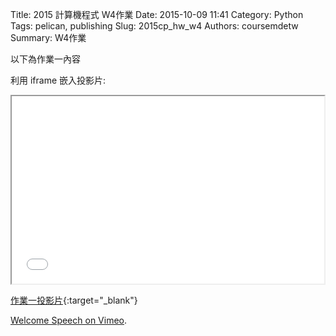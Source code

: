 Title: 2015 計算機程式 W4作業
Date: 2015-10-09 11:41
Category: Python
Tags: pelican, publishing
Slug: 2015cp_hw_w4
Authors: coursemdetw
Summary: W4作業

以下為作業一內容

利用 iframe 嵌入投影片:

<iframe src="40423141_cp_w4_p.html" width="500" height="300"></iframe>

[作業一投影片](40423105_cp_w4_p.html){:target="_blank"}


 <p><a href="https://vimeo.com/137724068">Welcome Speech on <a href="https://vimeo.com">Vimeo</a>.</p>